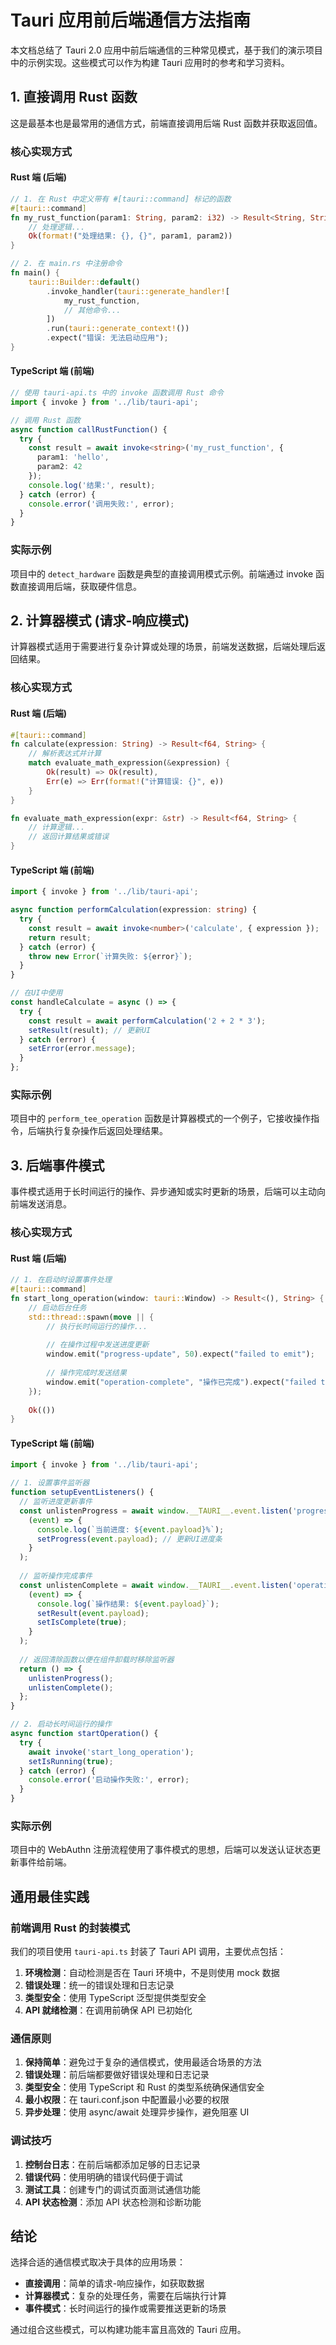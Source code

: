 # Tauri 应用前后端通信方法指南

本文档总结了 Tauri 2.0 应用中前后端通信的三种常见模式，基于我们的演示项目中的示例实现。这些模式可以作为构建 Tauri 应用时的参考和学习资料。

## 1. 直接调用 Rust 函数

这是最基本也是最常用的通信方式，前端直接调用后端 Rust 函数并获取返回值。

### 核心实现方式

#### Rust 端 (后端)

```rust
// 1. 在 Rust 中定义带有 #[tauri::command] 标记的函数
#[tauri::command]
fn my_rust_function(param1: String, param2: i32) -> Result<String, String> {
    // 处理逻辑...
    Ok(format!("处理结果: {}, {}", param1, param2))
}

// 2. 在 main.rs 中注册命令
fn main() {
    tauri::Builder::default()
        .invoke_handler(tauri::generate_handler![
            my_rust_function,
            // 其他命令...
        ])
        .run(tauri::generate_context!())
        .expect("错误: 无法启动应用");
}
```

#### TypeScript 端 (前端)

```typescript
// 使用 tauri-api.ts 中的 invoke 函数调用 Rust 命令
import { invoke } from '../lib/tauri-api';

// 调用 Rust 函数
async function callRustFunction() {
  try {
    const result = await invoke<string>('my_rust_function', { 
      param1: 'hello', 
      param2: 42 
    });
    console.log('结果:', result);
  } catch (error) {
    console.error('调用失败:', error);
  }
}
```

### 实际示例

项目中的 `detect_hardware` 函数是典型的直接调用模式示例。前端通过 invoke 函数直接调用后端，获取硬件信息。

## 2. 计算器模式 (请求-响应模式)

计算器模式适用于需要进行复杂计算或处理的场景，前端发送数据，后端处理后返回结果。

### 核心实现方式

#### Rust 端 (后端)

```rust
#[tauri::command]
fn calculate(expression: String) -> Result<f64, String> {
    // 解析表达式并计算
    match evaluate_math_expression(&expression) {
        Ok(result) => Ok(result),
        Err(e) => Err(format!("计算错误: {}", e))
    }
}

fn evaluate_math_expression(expr: &str) -> Result<f64, String> {
    // 计算逻辑...
    // 返回计算结果或错误
}
```

#### TypeScript 端 (前端)

```typescript
import { invoke } from '../lib/tauri-api';

async function performCalculation(expression: string) {
  try {
    const result = await invoke<number>('calculate', { expression });
    return result;
  } catch (error) {
    throw new Error(`计算失败: ${error}`);
  }
}

// 在UI中使用
const handleCalculate = async () => {
  try {
    const result = await performCalculation('2 + 2 * 3');
    setResult(result); // 更新UI
  } catch (error) {
    setError(error.message);
  }
};
```

### 实际示例

项目中的 `perform_tee_operation` 函数是计算器模式的一个例子，它接收操作指令，后端执行复杂操作后返回处理结果。

## 3. 后端事件模式

事件模式适用于长时间运行的操作、异步通知或实时更新的场景，后端可以主动向前端发送消息。

### 核心实现方式

#### Rust 端 (后端)

```rust
// 1. 在启动时设置事件处理
#[tauri::command]
fn start_long_operation(window: tauri::Window) -> Result<(), String> {
    // 启动后台任务
    std::thread::spawn(move || {
        // 执行长时间运行的操作...
        
        // 在操作过程中发送进度更新
        window.emit("progress-update", 50).expect("failed to emit");
        
        // 操作完成时发送结果
        window.emit("operation-complete", "操作已完成").expect("failed to emit");
    });
    
    Ok(())
}
```

#### TypeScript 端 (前端)

```typescript
import { invoke } from '../lib/tauri-api';

// 1. 设置事件监听器
function setupEventListeners() {
  // 监听进度更新事件
  const unlistenProgress = await window.__TAURI__.event.listen('progress-update', 
    (event) => {
      console.log(`当前进度: ${event.payload}%`);
      setProgress(event.payload); // 更新UI进度条
    }
  );
  
  // 监听操作完成事件
  const unlistenComplete = await window.__TAURI__.event.listen('operation-complete', 
    (event) => {
      console.log(`操作结果: ${event.payload}`);
      setResult(event.payload);
      setIsComplete(true);
    }
  );
  
  // 返回清除函数以便在组件卸载时移除监听器
  return () => {
    unlistenProgress();
    unlistenComplete();
  };
}

// 2. 启动长时间运行的操作
async function startOperation() {
  try {
    await invoke('start_long_operation');
    setIsRunning(true);
  } catch (error) {
    console.error('启动操作失败:', error);
  }
}
```

### 实际示例

项目中的 WebAuthn 注册流程使用了事件模式的思想，后端可以发送认证状态更新事件给前端。

## 通用最佳实践

### 前端调用 Rust 的封装模式

我们的项目使用 `tauri-api.ts` 封装了 Tauri API 调用，主要优点包括：

1. **环境检测**：自动检测是否在 Tauri 环境中，不是则使用 mock 数据
2. **错误处理**：统一的错误处理和日志记录
3. **类型安全**：使用 TypeScript 泛型提供类型安全
4. **API 就绪检测**：在调用前确保 API 已初始化

### 通信原则

1. **保持简单**：避免过于复杂的通信模式，使用最适合场景的方法
2. **错误处理**：前后端都要做好错误处理和日志记录
3. **类型安全**：使用 TypeScript 和 Rust 的类型系统确保通信安全
4. **最小权限**：在 tauri.conf.json 中配置最小必要的权限
5. **异步处理**：使用 async/await 处理异步操作，避免阻塞 UI

### 调试技巧

1. **控制台日志**：在前后端都添加足够的日志记录
2. **错误代码**：使用明确的错误代码便于调试
3. **测试工具**：创建专门的调试页面测试通信功能
4. **API 状态检测**：添加 API 状态检测和诊断功能

## 结论

选择合适的通信模式取决于具体的应用场景：

- **直接调用**：简单的请求-响应操作，如获取数据
- **计算器模式**：复杂的处理任务，需要在后端执行计算
- **事件模式**：长时间运行的操作或需要推送更新的场景

通过组合这些模式，可以构建功能丰富且高效的 Tauri 应用。 
